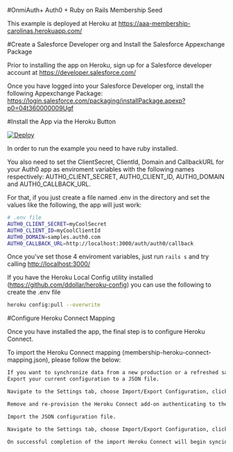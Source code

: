 #OnmiAuth+ Auth0 + Ruby on Rails Membership Seed

This example is deployed at Heroku at https://aaa-membership-carolinas.herokuapp.com/

#Create a Salesforce Developer org and Install the Salesforce Appexchange Package

Prior to installing the app on Heroku, sign up for a Salesforce developer account at https://developer.salesforce.com/

Once you have logged into your Salesforce Developer org, install the following Appexchange Package:
https://login.salesforce.com/packaging/installPackage.apexp?p0=04t360000009Ugf

#Install the App via the Heroku Button

[![Deploy](https://www.herokucdn.com/deploy/button.png)](https://heroku.com/deploy)

In order to run the example you need to have ruby installed.

You also need to set the ClientSecret, ClientId, Domain and CallbackURL for your Auth0 app as enviroment variables with the following names respectively: AUTH0_CLIENT_SECRET, AUTH0_CLIENT_ID, AUTH0_DOMAIN and AUTH0_CALLBACK_URL.

For that, if you just create a file named .env in the directory and set the values like the following, the app will just work:

````bash
# .env file
AUTH0_CLIENT_SECRET=myCoolSecret
AUTH0_CLIENT_ID=myCoolClientId
AUTH0_DOMAIN=samples.auth0.com
AUTH0_CALLBACK_URL=http://localhost:3000/auth/auth0/callback
````
Once you've set those 4 enviroment variables, just run `rails s` and try calling [http://localhost:3000/](http://localhost:3000/)

If you have the Heroku Local Config utility installed (https://github.com/ddollar/heroku-config) you can use the following to create the .env file
````bash
heroku config:pull --overwrite
````

#Configure Heroku Connect Mapping

Once you have installed the app, the final step is to configure Heroku Connect.

To import the Heroku Connect mapping (membership-heroku-connect-mapping.json), please follow the below:

````bash
If you want to synchronize data from a new production or a refreshed sandbox organization you will need to:
Export your current configuration to a JSON file.

Navigate to the Settings tab, choose Import/Export Configuration, click the Export button and then on the confirmation page click Export to download the file.

Remove and re-provision the Heroku Connect add-on authenticating to the new Salesforce organization.

Import the JSON configuration file.

Navigate to the Settings tab, choose Import/Export Configuration, click the Import button and then click Choose file to locate the file to upload. Click the Upload button to begin the import.

On successful completion of the import Heroku Connect will begin syncing data from your new Salesforce organization into the database.
````
